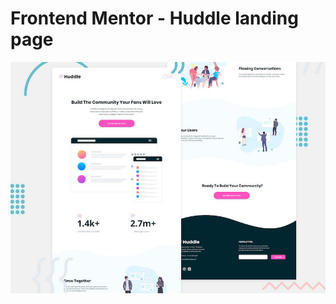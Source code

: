 # Frontend Mentor - Huddle landing page

![Header/intro section for the Huddle landing page with curved sections](./design/desktop-preview.jpg)


